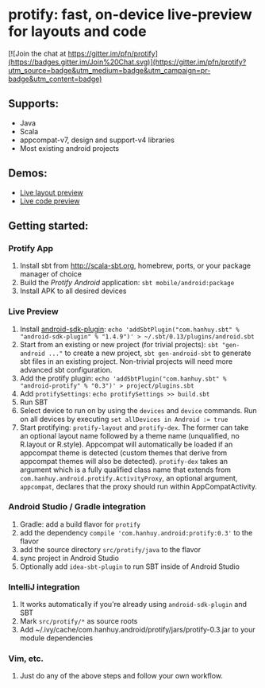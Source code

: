 # protify: fast, on-device live-preview for layouts and code

[![Join the chat at https://gitter.im/pfn/protify](https://badges.gitter.im/Join%20Chat.svg)](https://gitter.im/pfn/protify?utm_source=badge&utm_medium=badge&utm_campaign=pr-badge&utm_content=badge)

## Supports:

* Java
* Scala
* appcompat-v7, design and support-v4 libraries
* Most existing android projects

## Demos:

* [Live layout preview](https://www.youtube.com/watch?v=sgT9RA4SONU)
* [Live code preview](https://youtu.be/g63I87UZ6bg?t=3m10s)

## Getting started:

### Protify App

1. Install sbt from http://scala-sbt.org, homebrew, ports, or your
   package manager of choice
2. Build the *Protify* *Android* application: `sbt mobile/android:package`
3. Install APK to all desired devices

### Live Preview

1. Install [android-sdk-plugin](https://github.com/pfn/android-sdk-plugin):
   `echo 'addSbtPlugin("com.hanhuy.sbt" % "android-sdk-plugin" % "1.4.9")' > ~/.sbt/0.13/plugins/android.sbt`
2. Start from an existing or new project (for trivial projects):
   `sbt "gen-android ..."` to create a new project, `sbt gen-android-sbt` to
   generate sbt files in an existing project. Non-trivial projects will need
   more advanced sbt configuration.
3. Add the protify plugin:
   `echo 'addSbtPlugin("com.hanhuy.sbt" % "android-protify" % "0.3")' > project/plugins.sbt`
4. Add `protifySettings`: `echo protifySettings >> build.sbt`
5. Run SBT
6. Select device to run on by using the `devices` and `device` commands. Run
   on all devices by executing `set allDevices in Android := true`
7. Start protifying: `protify-layout` and `protify-dex`. The former can take an
   optional layout name followed by a theme name (unqualified, no R.layout or
   R.style). Appcompat will automatically be loaded if an appcompat theme is
   detected (custom themes that derive from appcompat themes will also be
   detected). `protify-dex` takes an argument which is a fully qualified class
   name that extends from `com.hanhuy.android.protify.ActivityProxy`, an
   optional argument, `appcompat`, declares that the proxy should run within
   AppCompatActivity.

### Android Studio / Gradle integration

1. Gradle: add a build flavor for `protify`
2. add the dependency `compile 'com.hanhuy.android:protify:0.3'` to the flavor
3. add the source directory `src/protify/java` to the flavor
4. sync project in Android Studio
5. Optionally add `idea-sbt-plugin` to run SBT inside of Android Studio

### IntelliJ integration

1. It works automatically if you're already using `android-sdk-plugin` and SBT
2. Mark `src/protify/*` as source roots
3. Add ~/.ivy/cache/com.hanhuy.android/protify/jars/protify-0.3.jar to your
   module dependencies

### Vim, etc.

1. Just do any of the above steps and follow your own workflow.
